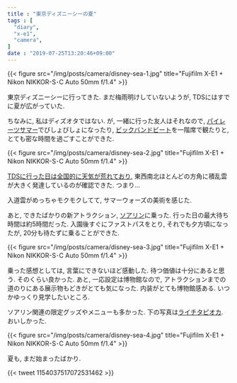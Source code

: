 ```yaml
---
title : "東京ディズニーシーの夏"
tags : [
  "diary",
  "x-e1",
  "camera",
]
date : "2019-07-25T13:20:46+09:00"
---
```


{{< figure src="/img/posts/camera/disney-sea-1.jpg" title="Fujifilm X-E1 + Nikon NIKKOR-S･C Auto 50mm f/1.4" >}}

東京ディズニーシーに行ってきた. まだ梅雨明けしていないようが, TDSにはすでに夏が広がっていた.
<!--more-->

ちなみに, 私はディズオタではない. 
が, 一緒に行った友人はそれなので, 
[パイレーツサマー](https://www.tokyodisneyresort.jp/tds/show/detail/943/)でびしょびしょになったり, 
[ビックバンドビート](https://www.tokyodisneyresort.jp/tds/show/detail/926/)を一階席で観たりと, 
とても密な時間を過ごすことができた.

{{< figure src="/img/posts/camera/disney-sea-2.jpg" title="Fujifilm X-E1 + Nikon NIKKOR-S･C Auto 50mm f/1.4" >}}

[TDSに行った日は全国的に天気が荒れており](http://web.archive.org/web/20190725023203/https://www3.nhk.or.jp/news/html/20190724/k10012005941000.html?utm_int=news-saigai_contents_list-items_016), 東西南北ほとんどの方角に積乱雲が大きく発達しているのが確認できた. つまり...

入道雲がめっちゃモクモクしてて, サマーウォーズの美術を感じた.   

あと, できたばかりの新アトラクション, [ソアリン](https://www.tokyodisneyresort.jp/treasure/soaring/)に乗った.
行った日の最大待ち時間は約5時間だった. 
入園後すぐにファストパスをとり, 
それでも夕方頃になったが, 
20分も待たずに乗ることができた.

{{< figure src="/img/posts/camera/disney-sea-3.jpg" title="Fujifilm X-E1 + Nikon NIKKOR-S･C Auto 50mm f/1.4" >}}

乗った感想としては, 言葉にできないほど感動した. 待つ価値は十分にあると思う. そのくらい良かった. 
あと, 一応設定は博物館なので, アトラクションまでの道のりにある展示物もどきがとても気になった. 
内装がとても博物館感ある. いつかゆっくり見学したいところ.

ソアリン関連の限定グッズやメニューも多かった. 下の写真は[ライチタピオカ](https://www.tokyodisneyresort.jp/menu/3748/). おいしかった.

{{< figure src="/img/posts/camera/disney-sea-4.jpg" title="Fujifilm X-E1 + Nikon NIKKOR-S･C Auto 50mm f/1.4" >}}

夏も, まだ始まったばかり.

{{< tweet 1154037517072531462 >}}

